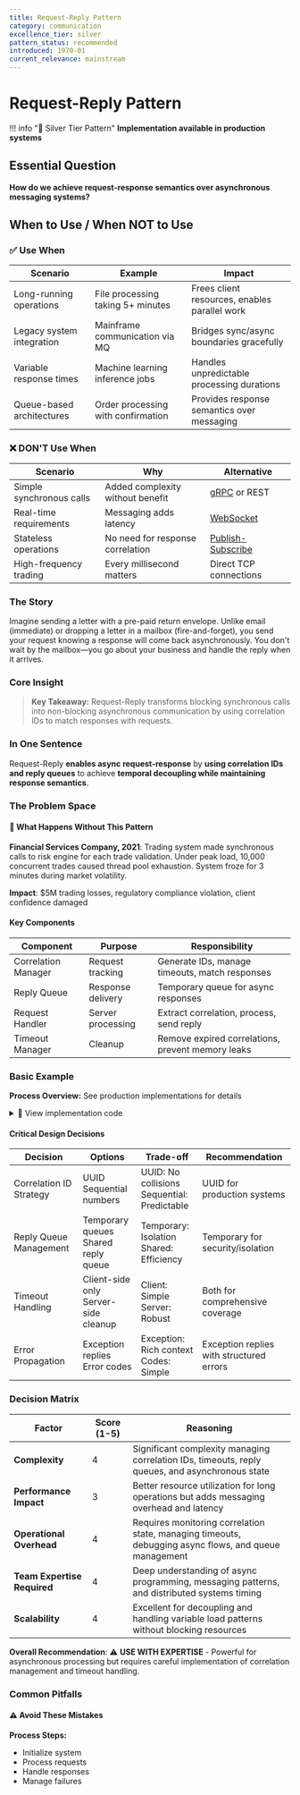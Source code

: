 ```yaml
---
title: Request-Reply Pattern
category: communication
excellence_tier: silver
pattern_status: recommended
introduced: 1970-01
current_relevance: mainstream
---
```

# Request-Reply Pattern

!!! info "🥈 Silver Tier Pattern"
**Implementation available in production systems**

## Essential Question

**How do we achieve request-response semantics over asynchronous messaging systems?**

## When to Use / When NOT to Use

### ✅ Use When

| Scenario | Example | Impact |
|----------|---------|--------|
| Long-running operations | File processing taking 5+ minutes | Frees client resources, enables parallel work |
| Legacy system integration | Mainframe communication via MQ | Bridges sync/async boundaries gracefully |
| Variable response times | Machine learning inference jobs | Handles unpredictable processing durations |
| Queue-based architectures | Order processing with confirmation | Provides response semantics over messaging |

### ❌ DON'T Use When

| Scenario | Why | Alternative |
|----------|-----|-------------|
| Simple synchronous calls | Added complexity without benefit | [gRPC](../communication/grpc.md) or REST |
| Real-time requirements | Messaging adds latency | [WebSocket](../communication/websocket.md) |
| Stateless operations | No need for response correlation | [Publish-Subscribe](../communication/publish-subscribe.md) |
| High-frequency trading | Every millisecond matters | Direct TCP connections |

### The Story

Imagine sending a letter with a pre-paid return envelope. Unlike email (immediate) or dropping a letter in a mailbox (fire-and-forget), you send your request knowing a response will come back asynchronously. You don't wait by the mailbox—you go about your business and handle the reply when it arrives.

### Core Insight

> **Key Takeaway:** Request-Reply transforms blocking synchronous calls into non-blocking asynchronous communication by using correlation IDs to match responses with requests.

### In One Sentence

Request-Reply **enables async request-response** by **using correlation IDs and reply queues** to achieve **temporal decoupling while maintaining response semantics**.

### The Problem Space

<div class="failure-vignette">
<h4>🚨 What Happens Without This Pattern</h4>

**Financial Services Company, 2021**: Trading system made synchronous calls to risk engine for each trade validation. Under peak load, 10,000 concurrent trades caused thread pool exhaustion. System froze for 3 minutes during market volatility.

**Impact**: $5M trading losses, regulatory compliance violation, client confidence damaged
</div>

#### Key Components

| Component | Purpose | Responsibility |
|-----------|---------|----------------|
| Correlation Manager | Request tracking | Generate IDs, manage timeouts, match responses |
| Reply Queue | Response delivery | Temporary queue for async responses |
| Request Handler | Server processing | Extract correlation, process, send reply |
| Timeout Manager | Cleanup | Remove expired correlations, prevent memory leaks |

### Basic Example

**Process Overview:** See production implementations for details

<details>
<summary>📄 View implementation code</summary>

import uuid
import asyncio
from dataclasses import dataclass
from typing import Dict, Optional

@dataclass
class Message:
**Implementation available in production systems**

class RequestReplyClient:
**Implementation available in production systems**

</details>

#### Critical Design Decisions

| Decision | Options | Trade-off | Recommendation |
|----------|---------|-----------|----------------|
| Correlation ID Strategy | UUID<br>Sequential numbers | UUID: No collisions<br>Sequential: Predictable | UUID for production systems |
| Reply Queue Management | Temporary queues<br>Shared reply queue | Temporary: Isolation<br>Shared: Efficiency | Temporary for security/isolation |
| Timeout Handling | Client-side only<br>Server-side cleanup | Client: Simple<br>Server: Robust | Both for comprehensive coverage |
| Error Propagation | Exception replies<br>Error codes | Exception: Rich context<br>Codes: Simple | Exception replies with structured errors |

### Decision Matrix

| Factor | Score (1-5) | Reasoning |
|--------|-------------|-----------|
| **Complexity** | 4 | Significant complexity managing correlation IDs, timeouts, reply queues, and asynchronous state |
| **Performance Impact** | 3 | Better resource utilization for long operations but adds messaging overhead and latency |
| **Operational Overhead** | 4 | Requires monitoring correlation state, managing timeouts, debugging async flows, and queue management |
| **Team Expertise Required** | 4 | Deep understanding of async programming, messaging patterns, and distributed systems timing |
| **Scalability** | 4 | Excellent for decoupling and handling variable load patterns without blocking resources |

**Overall Recommendation**: ⚠️ **USE WITH EXPERTISE** - Powerful for asynchronous processing but requires careful implementation of correlation management and timeout handling.

### Common Pitfalls

<div class="decision-box">
<h4>⚠️ Avoid These Mistakes</h4>

**Process Steps:**
- Initialize system
- Process requests
- Handle responses
- Manage failures

